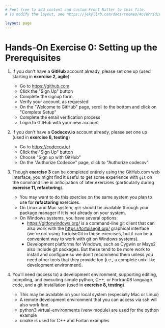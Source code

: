 ```yaml
---
# Feel free to add content and custom Front Matter to this file.
# To modify the layout, see https://jekyllrb.com/docs/themes/#overriding-theme-defaults

layout: page
---
```

# Hands-On Exercise 0: Setting up the Prerequisites 

1. If you don't have a **GitHub** account already, please set one up (used starting in **exercise 2, agile**)
   - Go to <https://github.com>
   - Click the "Sign Up" button
   - Complete the signup form
   - Verify your account, as requested
   - On the "Welcome to GitHub" page, scroll to the bottom and click on "Complete Setup"
   - Complete the email verification process
   - Login to GitHub with your new account

2. If you don't have a **Codecov.io** account already, please set one up (used in **exercise 8, testing**)
   - Go to <https://codecov.io/>
   - Click the "Sign Up" button
   - Choose "Sign up with GitHub"
   - On the  "Authorize Codecov" page, click to "Authorize codecov"  

3. Though **exercise 3** can be completed entirely using the GitHub.com web interface, you might find it useful to get some experience with `git` on the command line in anticipation of later exercises (particularly during **exercise 11, refactoring**).
   - You may want to do this exercise on the same system you plan to use for **refactoring** exercises.
   - On Linux and Mac system, `git` should be available through your package manager if it is not already on your system.
   - On Windows systems, you have several options:
      - <https://gitforwindows.org/> is a command-line git client that can also work with the <https://tortoisegit.org/> graphical interface (we're not using TortoiseGit in these exercises, but it can be a convenient way to work with git on Windows systems).
      - Development platforms for Windows, such as  Cygwin or Msys2 also include git packages.  But these tend to be more work to install and configure so we don't recommend them unless you need other tools that they provide too (i.e., a complete unix-like development environment).

4. You'll need (access to) a development environment, supporting editing, compiling, and executing simple python, C++, or Fortran08 language code, and a git installation (used in **exercise 8, testing**)
   - This may be available on your local system (especially Mac or Linux)
   - A remote development environment that you can access via ssh will also work fine.
   - python3 virtual-environments (venv module) are used for the python example
   - cmake is used for C++ and Fortan examples
